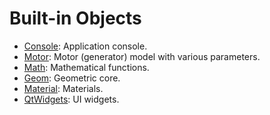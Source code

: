 # Built-in Objects

* [Console](console/_index.md): Application console.
* [Motor](motor/_index.md): Motor (generator) model with various parameters.
* [Math](Math/_index.md): Mathematical functions.
* [Geom](Geom/_index.md): Geometric core.
* [Material](Material/_index.md): Materials.
* [QtWidgets](QtWidgets/_index.md): UI widgets.